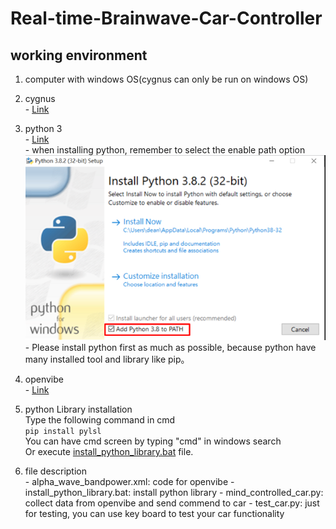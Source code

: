 # Real-time-Brainwave-Car-Controller

## working environment
  1. computer with windows OS(cygnus can only be run on windows OS)
  2. cygnus<br>
    - [Link](https://drive.google.com/file/d/1sH7X4EFP8hUWEHtPcJr0E_8npi1PI3sR/view)
  3. python 3<br>
    - [Link](https://www.python.org/downloads/)<br>
    - when installing python, remember to select the enable path option<br>
    ![image](python_install.png) <br>
    - Please install python first as much as possible, because python have many installed tool and library like pip。
  4. openvibe<br>
    - [Link](http://openvibe.inria.fr/downloads/)
  
  5. python Library installation<br>
     Type the following command in cmd<br>
    ```
    pip install pylsl
    ```<br>
    You can have cmd screen by typing "cmd" in windows search<br>
     Or execute [install_python_library.bat](https://github.com/catagain/Real-time-Brainwave-Car-Controller/blob/main/install_python_library.bat)  file.
   
  6. file description<br>
    - alpha_wave_bandpower.xml: code for openvibe
    - install_python_library.bat: install python library 
    - mind_controlled_car.py: collect data from openvibe and send commend to car
    - test_car.py: just for testing, you can use key board to test your car functionality
    
## 
